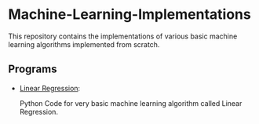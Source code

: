 # Machine-Learning-Implementations


This repository contains the implementations of various basic machine learning algorithms implemented from scratch.


## Programs

* [Linear Regression](https://github.com/altruistcoder/Machine-Learning-Implementations/blob/master/Linear%20Regression/linear_regression.ipynb):

  Python Code for very basic machine learning algorithm called Linear Regression.

